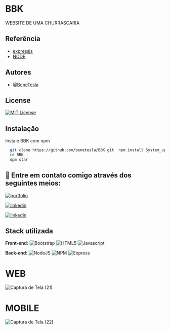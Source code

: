 
# BBK
WEBSITE DE UMA CHURRASCARIA




## Referência

 - [expressjs](https://expressjs.com/pt-br/)
 - [NODE](https://nodejs.org/en/)

 

## Autores

- [@BeneTesla](https://github.com/benetesla)


## License

[![MIT License](https://img.shields.io/badge/License-MIT-green.svg)](https://choosealicense.com/licenses/mit/)


## Instalação

Instale BBK com npm

```bash
  git clone https://github.com/benetesla/BBK.git  npm install System_upload
  cd BBK
  npm star
```
    
## 🔗 Entre em contato comigo através dos seguintes meios:

[![portfolio](https://img.shields.io/badge/my_portfolio-000?style=for-the-badge&logo=ko-fi&logoColor=white)](https://bene-teslav1.vercel.app/)

[![linkedin](https://img.shields.io/badge/linkedin-0A66C2?style=for-the-badge&logo=linkedin&logoColor=white)](https://www.linkedin.com/in/bene-tesla/)

[![linkedin](https://img.shields.io/badge/Instagram-E4405F?style=for-the-badge&logo=instagram&logoColor=white)](https://www.instagram.com/bene_tesla/)



## Stack utilizada

**Front-end:**
![Bootstrap](https://img.shields.io/badge/Bootstrap-563D7C?style=for-the-badge&logo=bootstrap&logoColor=white)
![HTML5](https://img.shields.io/badge/HTML5-E34F26?style=for-the-badge&logo=html5&logoColor=white)
![Javascript](https://img.shields.io/badge/JavaScript-323330?style=for-the-badge&logo=javascript&logoColor=F7DF1E)

**Back-end:** ![NodeJS](https://img.shields.io/badge/Node.js-339933?style=for-the-badge&logo=nodedotjs&logoColor=white)
![NPM](https://img.shields.io/badge/npm-CB3837?style=for-the-badge&logo=npm&logoColor=white)
![Express](https://img.shields.io/badge/Express.js-000000?style=for-the-badge&logo=express&logoColor=white)



# WEB
![Captura de Tela (21)](https://user-images.githubusercontent.com/78994881/214966656-3f2ea147-fd07-4f6b-9fe8-48cf3575a9f3.png)
# MOBILE

![Captura de Tela (22)](https://user-images.githubusercontent.com/78994881/214966660-c6e45e1b-2c5d-4c6d-999a-57917d21bb65.png)
